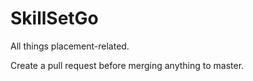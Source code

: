 # SkillSetGo
All things placement-related.

Create a pull request before merging anything to master. 
